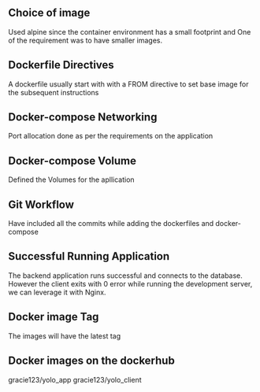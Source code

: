 ## Choice of image

Used alpine since the container environment has a small footprint and One of the requirement was to have smaller images.

## Dockerfile Directives
A dockerfile usually start with with a FROM directive to set base image for the subsequent instructions

## Docker-compose Networking

Port allocation done as per the requirements on the application

## Docker-compose Volume

Defined the Volumes for the apllication

## Git Workflow

Have included all the commits while adding the dockerfiles and docker-compose

## Successful Running Application

The backend application runs successful and connects to the database. However the client exits with 0 error while running the development server, we can leverage it with Nginx.

## Docker image Tag
The images will have the latest tag 

## Docker images on the dockerhub
gracie123/yolo_app
gracie123/yolo_client